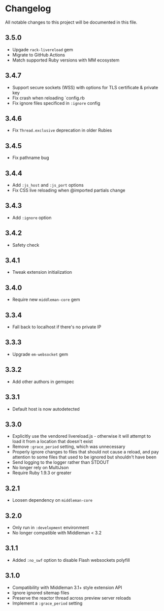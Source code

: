 # Changelog

All notable changes to this project will be documented in this file.

## 3.5.0

* Upgade `rack-livereload` gem
* Migrate to GitHub Actions
* Match supported Ruby versions with MM ecosystem

## 3.4.7

* Support secure sockets (WSS) with options for TLS certificate & private key
* Fix crash when reloading `config.rb
* Fix ignore files specificed in `:ignore` config

## 3.4.6

* Fix `Thread.exclusive` deprecation in older Rubies

## 3.4.5

* Fix pathname bug

## 3.4.4

* Add `:js_host` and `:js_port` options
* Fix CSS live reloading when @imported partials change

## 3.4.3

* Add `:ignore` option

## 3.4.2

* Safety check

## 3.4.1

* Tweak extension initialization

## 3.4.0

* Require new `middleman-core` gem

## 3.3.4

* Fall back to localhost if there's no private IP

## 3.3.3

* Upgrade `em-websocket` gem

## 3.3.2

* Add other authors in gemspec

## 3.3.1

* Default host is now autodetected

## 3.3.0

* Explicitly use the vendored livereload.js - otherwise it will attempt to load it from a location that doesn't exist
* Remove `:grace_period` setting, which was unnecessary
* Properly ignore changes to files that should not cause a reload, and pay attention to some files that used to be ignored but shouldn't have been
* Send logging to the logger rather than STDOUT
* No longer rely on MultiJson
* Require Ruby 1.9.3 or greater

## 3.2.1

* Loosen dependency on `middleman-core`

## 3.2.0

* Only run in `:development` environment
* No longer compatible with Middleman < 3.2

## 3.1.1

* Added `:no_swf` option to disable Flash websockets polyfill

## 3.1.0

* Compatibility with Middleman 3.1+ style extension API
* Ignore ignored sitemap files
* Preserve the reactor thread across preview server reloads
* Implement a `:grace_period` setting
